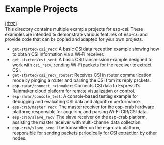 # Example Projects
[[中文]](./README_cn.md)  
This directory contains multiple example projects for esp-csi. These examples are intended to demonstrate various features of esp-csi and provide code that can be copied and adapted for your own projects.

- `get-started/csi_recv`: A basic CSI data reception example showing how to obtain CSI information via a Wi-Fi receiver.
- `get-started/csi_send`: A basic CSI transmission example designed to work with `csi_recv`, sending Wi-Fi packets for the receiver to extract CSI.
- `get-started/csi_recv_router`: Receives CSI in router communication mode by pinging a router and parsing the CSI from its reply packets.
- `esp-radar/connect_rainmaker`: Connects CSI data to Espressif's Rainmaker cloud platform for remote visualization or control.
- `esp-radar/console_test`: A console-based testing example for debugging and evaluating CSI data and algorithm performance.
- `esp-crab/master_recv`: The master receiver for the esp-crab hardware platform; responsible for acquiring and parsing Wi-Fi CIR/CSI data.
- `esp-crab/slave_recv`: The slave receiver on the esp-crab platform, assisting the master receiver with multi-channel data collection.
- `esp-crab/slave_send`: The transmitter on the esp-crab platform, responsible for sending packets periodically for CSI extraction by other nodes.
